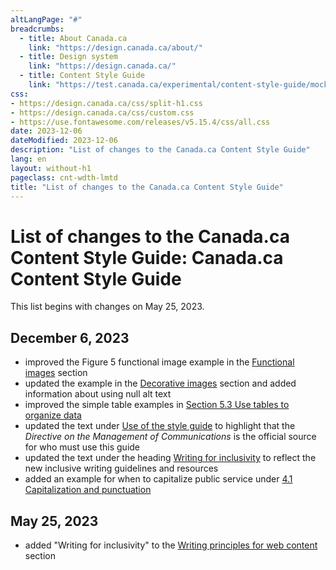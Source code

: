 ```yaml
---
altLangPage: "#"
breadcrumbs:
  - title: About Canada.ca
    link: "https://design.canada.ca/about/"
  - title: Design system
    link: "https://design.canada.ca/"
  - title: Content Style Guide
    link: "https://test.canada.ca/experimental/content-style-guide/mockups/sumchanges-en-13.html"    
css:
- https://design.canada.ca/css/split-h1.css
- https://design.canada.ca/css/custom.css
- https://use.fontawesome.com/releases/v5.15.4/css/all.css
date: 2023-12-06
dateModified: 2023-12-06
description: "List of changes to the Canada.ca Content Style Guide"
lang: en
layout: without-h1
pageclass: cnt-wdth-lmtd
title: "List of changes to the Canada.ca Content Style Guide"
---
```

<h1 property="name" id="wb-cont" dir="ltr"><span class="stacked"><span>List of changes to the Canada.ca Content Style Guide</span>: <span>Canada.ca Content Style Guide</span></span></h1>
<p>This list begins with changes on May 25, 2023.</p>
<h2>December 6, 2023</h2>
<ul class="mrgn-tp-lg">
  <li>improved the Figure 5 functional image example in the <a href="https://design.canada.ca/style-guide/#wp6-1-1">Functional images</a> section</li>
  <li>updated the example in the <a href="https://design.canada.ca/style-guide/#wp6-1-2">Decorative images</a> section and added information about using null alt text</li>
  <li>improved the simple table examples in <a href="https://design.canada.ca/style-guide/#wp5-3">Section 5.3 Use tables to organize data</a></li>
  <li>updated the text under <a href="https://design.canada.ca/style-guide/#toc3">Use of the style guide</a> to highlight that the <cite>Directive on the Management of Communications</cite> is the official source for who must use this guide</li>
  <li>updated the text under the heading <a href="https://design.canada.ca/style-guide/#wp1-2-1b">Writing for inclusivity</a> to reflect the new inclusive writing guidelines and resources</li>
  <li>added an example for when to capitalize public service under <a href="https://design.canada.ca/style-guide/#wp4-1">4.1 Capitalization and punctuation</a></li>
</ul>
<h2>May 25, 2023</h2>
<ul class="mrgn-tp-lg">
  <li>added "Writing for inclusivity" to the <a href="https://design.canada.ca/style-guide/#toc5">Writing principles for web content</a> section</li>
</ul>

